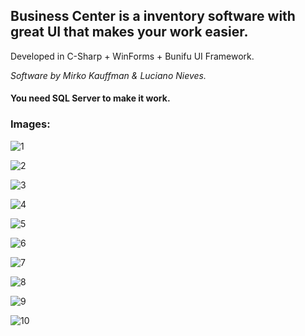 ## Business Center is a inventory software with great UI that makes your work easier.

Developed in C-Sharp + WinForms + Bunifu UI Framework.

*Software by Mirko Kauffman & Luciano Nieves.*

#### You need SQL Server to make it work.

### Images:

![1](https://user-images.githubusercontent.com/54969894/96346480-67e04800-1072-11eb-9fe7-e976258ec47c.png)

![2](https://user-images.githubusercontent.com/54969894/96346486-74fd3700-1072-11eb-8609-999846269b40.png)

![3](https://user-images.githubusercontent.com/54969894/96346490-7a5a8180-1072-11eb-9638-c22ebcc53323.png)

![4](https://user-images.githubusercontent.com/54969894/96346499-81818f80-1072-11eb-9fa6-8cdb6a8416f5.png)

![5](https://user-images.githubusercontent.com/54969894/96346502-86464380-1072-11eb-88f9-aab93e6034c3.png)

![6](https://user-images.githubusercontent.com/54969894/96346510-8a726100-1072-11eb-8234-373afd604f3f.png)

![7](https://user-images.githubusercontent.com/54969894/96346513-8e05e800-1072-11eb-9afe-4749add38d32.png)

![8](https://user-images.githubusercontent.com/54969894/96346519-91996f00-1072-11eb-8f9f-27a9e70e4b14.png)

![9](https://user-images.githubusercontent.com/54969894/96346523-952cf600-1072-11eb-838d-e1cf25e7b78f.png)

![10](https://user-images.githubusercontent.com/54969894/96346527-99591380-1072-11eb-8b81-cf0098b424e0.png)
